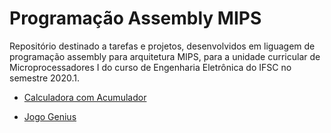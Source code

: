 # Programação Assembly MIPS

Repositório destinado a tarefas e projetos, desenvolvidos em liguagem de programação assembly para arquitetura MIPS, para a unidade curricular de Microprocessadores I do curso de Engenharia Eletrônica do IFSC no semestre 2020.1. 

* [Calculadora com Acumulador](./Calculadora)

* [Jogo Genius](./Jogo_Genius)

